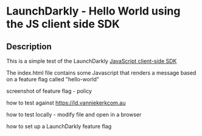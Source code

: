 # LaunchDarkly - Hello World using the JS client side SDK

## Description

This is a simple test of the LaunchDarkly [JavaScript client-side SDK](https://docs.launchdarkly.com/sdk/client-side/javascript)

The index.html file contains some Javascript that renders a message based on a feature flag called "hello-world"

screenshot of feature flag - policy

how to test against <https://ld.vanniekerkcom.au>

how to test locally - modify file and open in a browser

how to set up a LaunchDarkly feature flag
